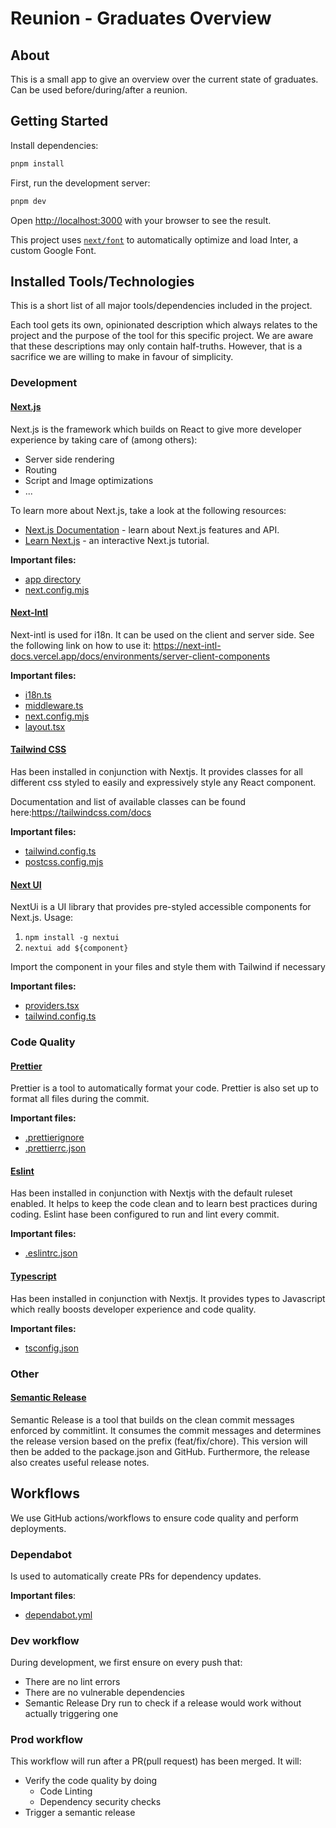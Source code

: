 # Reunion - Graduates Overview

## About

This is a small app to give an overview over the current state of graduates. Can be used before/during/after a reunion.

## Getting Started

Install dependencies:

```bash
pnpm install
```

First, run the development server:

```bash
pnpm dev
```

Open [http://localhost:3000](http://localhost:3000) with your browser to see the result.

This project uses [`next/font`](https://nextjs.org/docs/basic-features/font-optimization) to automatically optimize and load Inter, a custom Google Font.

## Installed Tools/Technologies

This is a short list of all major tools/dependencies included in the project.

Each tool gets its own, opinionated description
which always relates to the project and the purpose of the tool for this specific project.
We are aware that these descriptions may only contain half-truths.
However, that is a sacrifice we are willing to make in favour of simplicity.

### Development

#### [Next.js](https://nextjs.org/)

Next.js is the framework which builds on React to give more developer experience
by taking care of (among others):

- Server side rendering
- Routing
- Script and Image optimizations
- ...

To learn more about Next.js, take a look at the following resources:

- [Next.js Documentation](https://nextjs.org/docs) - learn about Next.js features and API.
- [Learn Next.js](https://nextjs.org/learn) - an interactive Next.js tutorial.

**Important files:**

- [app directory](./app)
- [next.config.mjs](next.config.mjs)

#### [Next-Intl](https://next-intl-docs.vercel.app/)

Next-intl is used for i18n. It can be used on the client and server side. See the following link on how to use it:
https://next-intl-docs.vercel.app/docs/environments/server-client-components

**Important files:**

- [i18n.ts](i18n.ts)
- [middleware.ts](middleware.ts)
- [next.config.mjs](next.config.mjs)
- [layout.tsx](app%2F%5Blocale%5D%2Flayout.tsx)

#### [Tailwind CSS](https://tailwindcss.com/)

Has been installed in conjunction with Nextjs.
It provides classes for all different css styled to easily and expressively style any React component.

Documentation and list of available classes can be found here:https://tailwindcss.com/docs

**Important files:**

- [tailwind.config.ts](tailwind.config.ts)
- [postcss.config.mjs](postcss.config.mjs)

#### [Next UI](https://nextui.org/)

NextUi is a UI library that provides pre-styled accessible components for Next.js. Usage:

1. `npm install -g nextui`
2. `nextui add ${component}`

Import the component in your files and style them with Tailwind if necessary

**Important files:**

- [providers.tsx](app%2F%5Blocale%5D%2Fproviders.tsx)
- [tailwind.config.ts](tailwind.config.ts)

### Code Quality

#### [Prettier](https://prettier-doc.netlify.app/)

Prettier is a tool to automatically format your code. Prettier is also set up to format all files during the commit.

**Important files:**

- [.prettierignore](.prettierignore)
- [.prettierrc.json](.prettierrc.json)

#### [Eslint](https://eslint.org/)

Has been installed in conjunction with Nextjs with the default ruleset enabled.
It helps to keep the code clean and to learn best practices during coding.
Eslint hase been configured to run and lint every commit.

**Important files:**

- [.eslintrc.json](.eslintrc.json)

#### [Typescript](https://www.typescriptlang.org/)

Has been installed in conjunction with Nextjs.
It provides types to Javascript which really boosts developer experience and code quality.

**Important files:**

- [tsconfig.json](tsconfig.json)

### Other

#### [Semantic Release](https://github.com/semantic-release/semantic-release/tree/master)

Semantic Release is a tool that builds on the clean commit messages enforced by commitlint.
It consumes the commit messages and determines the release version based on the prefix (feat/fix/chore).
This version will then be added to the package.json and GitHub.
Furthermore, the release also creates useful release notes.

## Workflows

We use GitHub actions/workflows to ensure code quality and perform deployments.

### Dependabot

Is used to automatically create PRs for dependency updates.

**Important files**:

- [dependabot.yml](.github%2Fdependabot.yml)

### Dev workflow

During development, we first ensure on every push that:

- There are no lint errors
- There are no vulnerable dependencies
- Semantic Release Dry run to check if a release would work without actually triggering one

### Prod workflow

This workflow will run after a PR(pull request) has been merged. It will:

- Verify the code quality by doing
  - Code Linting
  - Dependency security checks
- Trigger a semantic release
